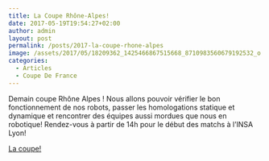 ```yaml
---
title: La Coupe Rhône-Alpes!
date: 2017-05-19T19:54:27+02:00
author: admin
layout: post
permalink: /posts/2017-la-coupe-rhone-alpes
image: /assets/2017/05/18209362_1425466867515668_8710983560679192532_o.jpg
categories:
  - Articles
  - Coupe De France
---
```

Demain coupe Rhône Alpes ! Nous allons pouvoir vérifier le bon fonctionnement de nos robots, passer les homologations statique et dynamique et rencontrer des équipes aussi mordues que nous en robotique! Rendez-vous à partir de 14h pour le début des matchs à l’INSA Lyon!

[La coupe!](https://www.facebook.com/events/660743114135025/?fref=ts)
